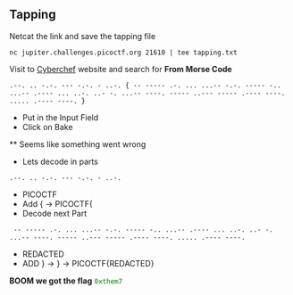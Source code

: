 ## Tapping

Netcat the link and save the tapping file
```
nc jupiter.challenges.picoctf.org 21610 | tee tapping.txt
```
Visit to [Cyberchef](https://gchq.github.io/CyberChef/) website and search for **From Morse Code**
```
.--. .. -.-. --- -.-. - ..-. { -- ----- .-. ... ...-- -.-. ----- -.. ...-- .---- ... ..-. ..- -. ...-- ----. ----- ..--- ----- .---- ----. ..... .---- ----. }
```

* Put in the Input Field
* Click on Bake

** Seems like something went wrong

* Lets decode in parts
```
.--. .. -.-. --- -.-. - ..-.
```
* PICOCTF 
* Add { -> PICOCTF{
* Decode next Part 
```
 -- ----- .-. ... ...-- -.-. ----- -.. ...-- .---- ... ..-. ..- -. ...-- ----. ----- ..--- ----- .---- ----. ..... .---- ----.
```
* REDACTED
* ADD } -> } -> PICOCTF{REDACTED}

**BOOM we got the flag**
<code style="color : green">0xthem7</code>

